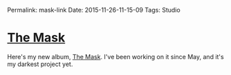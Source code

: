 Permalink: mask-link
Date: 2015-11-26-11-15-09
Tags: Studio

# [The Mask](http://nashp.com/mask)

Here's my new album, [The Mask](/mask). I've been working on it since May, and it's my darkest project yet.